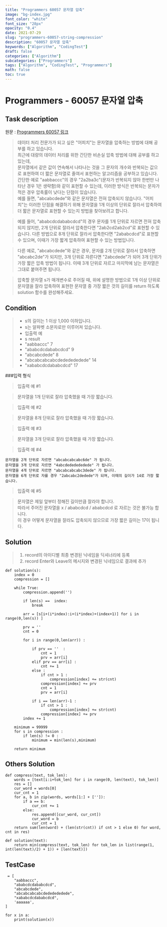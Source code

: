 ```yaml
---
title: "Programmers 60057 문자열 압축"
image: "bg-index.jpg"
font_color: "white"
font_size: "28px"
opacity: "0.4"
date: 2021-07-29
slug: "programmers-60057-string-compression"
description: "60057 문자열 압축"
keywords: ["Algorithm", "CodingTest"]
draft: false
categories: ["Algorithm"]
subcategories: ["Programmers"]
tags: ["Algorithm", "CodingTest", "Programmers"]
math: false
toc: true
---
```


# Programmers - 60057 문자열 압축

## Task description

원문 : <a href="https://programmers.co.kr/learn/courses/30/lessons/60057">Programmers 60057 링크</a>

>데이터 처리 전문가가 되고 싶은 "어피치"는 문자열을 압축하는 방법에 대해 공부를 하고 있습니다. <br>
최근에 대량의 데이터 처리를 위한 간단한 비손실 압축 방법에 대해 공부를 하고 있는데, <br>
문자열에서 같은 값이 연속해서 나타나는 것을 그 문자의 개수와 반복되는 값으로 표현하여 더 짧은 문자열로 줄여서 표현하는 알고리즘을 공부하고 있습니다.<br>
간단한 예로 "aabbaccc"의 경우 "2a2ba3c"(문자가 반복되지 않아 한번만 나타난 경우 1은 생략함)와 같이 표현할 수 있는데, 이러한 방식은 반복되는 문자가 적은 경우 압축률이 낮다는 단점이 있습니다.<br>
 예를 들면, "abcabcdede"와 같은 문자열은 전혀 압축되지 않습니다. "어피치"는 이러한 단점을 해결하기 위해 문자열을 1개 이상의 단위로 잘라서 압축하여 더 짧은 문자열로 표현할 수 있는지 방법을 찾아보려고 합니다.

>예를 들어, "ababcdcdababcdcd"의 경우 문자를 1개 단위로 자르면 전혀 압축되지 않지만, 2개 단위로 잘라서 압축한다면 "2ab2cd2ab2cd"로 표현할 수 있습니다. 다른 방법으로 8개 단위로 잘라서 압축한다면 "2ababcdcd"로 표현할 수 있으며, 이때가 가장 짧게 압축하여 표현할 수 있는 방법입니다.

>다른 예로, "abcabcdede"와 같은 경우, 문자를 2개 단위로 잘라서 압축하면 "abcabc2de"가 되지만, 3개 단위로 자른다면 "2abcdede"가 되어 3개 단위가 가장 짧은 압축 방법이 됩니다. 이때 3개 단위로 자르고 마지막에 남는 문자열은 그대로 붙여주면 됩니다.

>압축할 문자열 s가 매개변수로 주어질 때, 위에 설명한 방법으로 1개 이상 단위로 문자열을 잘라 압축하여 표현한 문자열 중 가장 짧은 것의 길이를 return 하도록 solution 함수를 완성해주세요.

## Condition
>- s의 길이는 1 이상 1,000 이하입니다.
>- s는 알파벳 소문자로만 이루어져 있습니다.
>- 입출력 예
>- s	result
>- "aabbaccc"	7
>- "ababcdcdababcdcd"	9
>- "abcabcdede"	8
>- "abcabcabcabcdededededede"	14
>- "xababcdcdababcdcd"	17


###입력 형식
>입출력 예 #1

>문자열을 1개 단위로 잘라 압축했을 때 가장 짧습니다.

>입출력 예 #2

>문자열을 8개 단위로 잘라 압축했을 때 가장 짧습니다.

>입출력 예 #3

>문자열을 3개 단위로 잘라 압축했을 때 가장 짧습니다.

>입출력 예 #4

```
문자열을 2개 단위로 자르면 "abcabcabcabc6de" 가 됩니다.
문자열을 3개 단위로 자르면 "4abcdededededede" 가 됩니다.
문자열을 4개 단위로 자르면 "abcabcabcabc3dede" 가 됩니다.
문자열을 6개 단위로 자를 경우 "2abcabc2dedede"가 되며, 이때의 길이가 14로 가장 짧습니다.
```

>입출력 예 #5

>문자열은 제일 앞부터 정해진 길이만큼 잘라야 합니다.<br>
따라서 주어진 문자열을 x / ababcdcd / ababcdcd 로 자르는 것은 불가능 합니다.<br>
이 경우 어떻게 문자열을 잘라도 압축되지 않으므로 가장 짧은 길이는 17이 됩니다.<br>

## Solution 
>1. record의 아이디별 최종 변경된 닉네임을 딕셔너리에 등록
>2. record Enter와 Leave의 메시지와 변경된 닉네임으로 결과에 추가

```
def solution(s):
    index = 0
    compression = []

    while True:
        compression.append('')

        if len(s) ==  index:
            break
    
        arr = [s[i+(i*index):i+(i*index)+(index+1)] for i in range(0,len(s)) ]

        prv = ''
        cnt = 0

        for i in range(0,len(arr)) :
            
            if prv == ''  : 
                cnt = 1
                prv = arr[i]                    
            elif prv == arr[i] :
                cnt += 1
            else :
                if cnt > 1 :
                    compression[index] += str(cnt)
                compression[index] += prv
                cnt = 1
                prv = arr[i] 
            
            if i == len(arr)-1 :
                if cnt > 1 :
                    compression[index] += str(cnt)
                compression[index] += prv
        index += 1

    minimum = 99999
    for s in compression :
        if len(s) != 0 :
            minimum = min(len(s),minimum)
    
    return minimum

```

## Others Solution 
```
def compress(text, tok_len):
    words = [text[i:i+tok_len] for i in range(0, len(text), tok_len)]
    res = []
    cur_word = words[0]
    cur_cnt = 1
    for a, b in zip(words, words[1:] + ['']):
        if a == b:
            cur_cnt += 1
        else:
            res.append([cur_word, cur_cnt])
            cur_word = b
            cur_cnt = 1
    return sum(len(word) + (len(str(cnt)) if cnt > 1 else 0) for word, cnt in res)

def solution(text):
    return min(compress(text, tok_len) for tok_len in list(range(1, int(len(text)/2) + 1)) + [len(text)])
```

## TestCase
```
 = [
    "aabbaccc",
    "ababcdcdababcdcd",
    "abcabcdede",
    "abcabcabcabcdededededede",
    "xababcdcdababcdcd",
    'aaaaaa',
]

for x in a:
    print(solution(x))


```
